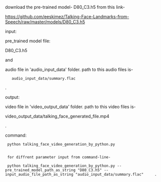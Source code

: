 download the pre-trained model-    D80_C3.h5      from this link- 

https://github.com/eeskimez/Talking-Face-Landmarks-from-Speech/raw/master/models/D80_C3.h5



input: 
   
   pre_trained model file: 

   D80_C3.h5   

   and

   audio file in 'audio_input_data' folder. path to this audio files is- 

       audio_input_data/summary.flac  
.

output: 
  
   video file in 'video_output_data' folder. path to this video files is- 

   video_output_data/talking_face_generated_file.mp4 
 
   
.



command: 

     python talking_face_video_generation_by_python.py


     for diffrent parameter input from command-line- 

     python talking_face_video_generation_by_python.py --pre_trained_model_path_as_string "D80_C3.h5" --input_audio_file_path_as_string "audio_input_data/summary.flac"     . 


